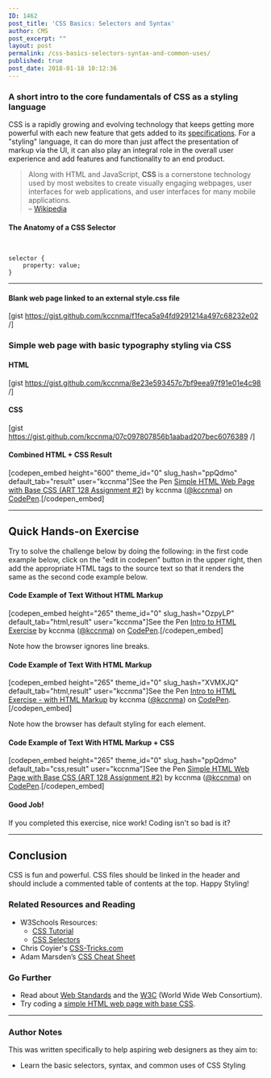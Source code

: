 ```yaml
---
ID: 1462
post_title: 'CSS Basics: Selectors and Syntax'
author: CMS
post_excerpt: ""
layout: post
permalink: /css-basics-selectors-syntax-and-common-uses/
published: true
post_date: 2018-01-18 10:12:36
---
```

<!-- wp:heading {"level":3} -->
<h3>A short intro to the core fundamentals of CSS as a styling language</h3>
<!-- /wp:heading -->

<!-- wp:paragraph -->
<p>CSS is a rapidly growing and evolving technology that keeps getting more powerful with each new feature that gets added to its <a href="https://www.w3.org/Style/CSS/specs.en.html">specifications</a>. For a "styling" language, it can do more than just affect the presentation of markup via the UI, it can also play an integral role in the overall user experience and add features and functionality to an end product.</p>
<!-- /wp:paragraph -->

<!-- wp:more -->
<!--more-->
<!-- /wp:more -->

<!-- wp:quote -->
<blockquote class="wp-block-quote"><p>Along with HTML and JavaScript, <strong>CSS </strong> is a cornerstone technology used by most websites to create visually engaging webpages, user interfaces for web applications, and user interfaces for many mobile applications.<br />– <a href="https://en.wikipedia.org/wiki/Cascading_Style_Sheets">Wikipedia</a></p></blockquote>
<!-- /wp:quote -->

<!-- wp:heading {"level":4} -->
<h4>The Anatomy of a CSS Selector</h4>
<!-- /wp:heading -->

<!-- wp:image {"align":"center","id":1467} -->
<div class="wp-block-image"><figure class="aligncenter"><img src="http://egargiulo.com/cms/wp-content/uploads/2018/01/css-selectoranatomy.gif" alt="" class="wp-image-1467"/></figure></div>
<!-- /wp:image -->

<!-- wp:code -->
<pre class="wp-block-code"><code>
selector {
    property: value;
}
</code></pre>
<!-- /wp:code -->

<!-- wp:separator -->
<hr class="wp-block-separator"/>
<!-- /wp:separator -->

<!-- wp:heading {"level":4} -->
<h4>Blank web page linked to an external style.css file</h4>
<!-- /wp:heading -->

<!-- wp:shortcode -->
[gist https://gist.github.com/kccnma/f1feca5a94fd9291214a497c68232e02 /]
<!-- /wp:shortcode -->

<!-- wp:heading {"level":3} -->
<h3>Simple web page with basic typography styling via CSS </h3>
<!-- /wp:heading -->

<!-- wp:heading {"level":4} -->
<h4>HTML</h4>
<!-- /wp:heading -->

<!-- wp:shortcode -->
[gist https://gist.github.com/kccnma/8e23e593457c7bf9eea97f91e01e4c98 /]
<!-- /wp:shortcode -->

<!-- wp:heading {"level":4} -->
<h4>CSS</h4>
<!-- /wp:heading -->

<!-- wp:shortcode -->
[gist https://gist.github.com/kccnma/07c097807856b1aabad207bec6076389 /]
<!-- /wp:shortcode -->

<!-- wp:heading {"level":4} -->
<h4>Combined HTML + CSS Result</h4>
<!-- /wp:heading -->

<!-- wp:shortcode -->
[codepen_embed height="600" theme_id="0" slug_hash="ppQdmo" default_tab="result" user="kccnma"]See the Pen <a href="https://codepen.io/kccnma/pen/ppQdmo/">Simple HTML Web Page with Base CSS (ART 128 Assignment #2)</a> by kccnma (<a href="https://codepen.io/kccnma">@kccnma</a>) on <a href="https://codepen.io">CodePen</a>.[/codepen_embed]
<!-- /wp:shortcode -->

<!-- wp:separator -->
<hr class="wp-block-separator"/>
<!-- /wp:separator -->

<!-- wp:heading -->
<h2><strong>Quick</strong> Hands-on Exercise</h2>
<!-- /wp:heading -->

<!-- wp:paragraph -->
<p>Try to solve the challenge below by doing the following: in the first code example below, click on the "edit in codepen" button in the upper right, then add the appropriate HTML tags to the source text so that it renders the same as the second code example below.</p>
<!-- /wp:paragraph -->

<!-- wp:heading {"level":4} -->
<h4>Code Example of Text Without HTML Markup</h4>
<!-- /wp:heading -->

<!-- wp:shortcode -->
[codepen_embed height="265" theme_id="0" slug_hash="OzpyLP" default_tab="html,result" user="kccnma"]See the Pen <a href="https://codepen.io/kccnma/pen/OzpyLP/">Intro to HTML Exercise</a> by kccnma (<a href="https://codepen.io/kccnma">@kccnma</a>) on <a href="https://codepen.io">CodePen</a>.[/codepen_embed]
<!-- /wp:shortcode -->

<!-- wp:paragraph -->
<p>Note how the browser ignores line breaks.</p>
<!-- /wp:paragraph -->

<!-- wp:heading {"level":4} -->
<h4>Code Example of Text With HTML Markup</h4>
<!-- /wp:heading -->

<!-- wp:shortcode -->
[codepen_embed height="265" theme_id="0" slug_hash="XVMXJQ" default_tab="html,result" user="kccnma"]See the Pen <a href="https://codepen.io/kccnma/pen/XVMXJQ/">Intro to HTML Exercise - with HTML Markup</a> by kccnma (<a href="https://codepen.io/kccnma">@kccnma</a>) on <a href="https://codepen.io">CodePen</a>.[/codepen_embed]
<!-- /wp:shortcode -->

<!-- wp:paragraph -->
<p>Note how the browser has default styling for each element.</p>
<!-- /wp:paragraph -->

<!-- wp:heading {"level":4} -->
<h4>Code Example of Text With HTML Markup + CSS</h4>
<!-- /wp:heading -->

<!-- wp:shortcode -->
[codepen_embed height="265" theme_id="0" slug_hash="ppQdmo" default_tab="css,result" user="kccnma"]See the Pen <a href="https://codepen.io/kccnma/pen/ppQdmo/">Simple HTML Web Page with Base CSS (ART 128 Assignment #2)</a> by kccnma (<a href="https://codepen.io/kccnma">@kccnma</a>) on <a href="https://codepen.io">CodePen</a>.[/codepen_embed]
<!-- /wp:shortcode -->

<!-- wp:heading {"level":4} -->
<h4>Good Job!</h4>
<!-- /wp:heading -->

<!-- wp:paragraph -->
<p>If you completed this exercise, nice work! Coding isn't so bad is it?</p>
<!-- /wp:paragraph -->

<!-- wp:separator -->
<hr class="wp-block-separator"/>
<!-- /wp:separator -->

<!-- wp:heading -->
<h2>Conclusion</h2>
<!-- /wp:heading -->

<!-- wp:paragraph -->
<p>CSS is fun and powerful. CSS files should be linked in the header and should include a commented table of contents at the top. Happy Styling!</p>
<!-- /wp:paragraph -->

<!-- wp:heading {"level":3} -->
<h3>Related Resources and Reading</h3>
<!-- /wp:heading -->

<!-- wp:list -->
<ul><li>W3Schools Resources:
<ul><li><a href="https://www.w3schools.com/css/default.asp">CSS Tutorial</a></li><li><a href="https://www.w3schools.com/cssref/css_selectors.asp">CSS Selectors</a></li></ul>
</li><li>Chris Coyier's <a href="https://css-tricks.com/">CSS-Tricks.com</a></li><li>Adam Marsden’s <a href="https://adam-marsden.co.uk/css-cheat-sheet">CSS Cheat Sheet</a></li></ul>
<!-- /wp:list -->

<!-- wp:heading {"level":3} -->
<h3>Go Further</h3>
<!-- /wp:heading -->

<!-- wp:list -->
<ul><li>Read about <a href="https://en.wikipedia.org/wiki/Web_standards">Web Standards</a> and the <a href="https://www.w3.org/standards/">W3C</a> (World Wide Web Consortium).</li><li>Try coding a <a href="https://codepen.io/kccnma/pen/ppQdmo?editors=1100">simple HTML web page with base CSS</a>.</li></ul>
<!-- /wp:list -->

<!-- wp:separator -->
<hr class="wp-block-separator"/>
<!-- /wp:separator -->

<!-- wp:heading {"level":3} -->
<h3>Author Notes</h3>
<!-- /wp:heading -->

<!-- wp:paragraph -->
<p>This was written specifically to help aspiring web designers as they aim to:</p>
<!-- /wp:paragraph -->

<!-- wp:list -->
<ul><li>Learn the basic selectors, syntax, and common uses of CSS Styling</li></ul>
<!-- /wp:list -->

<!-- wp:paragraph -->
<p></p>
<!-- /wp:paragraph -->